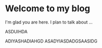 # Welcome to my blog

I'm glad you are here. I plan to talk about ...

ASDUIHDA

ADIYASHADIAHGD
ASADYIASDADGSAASIDG
